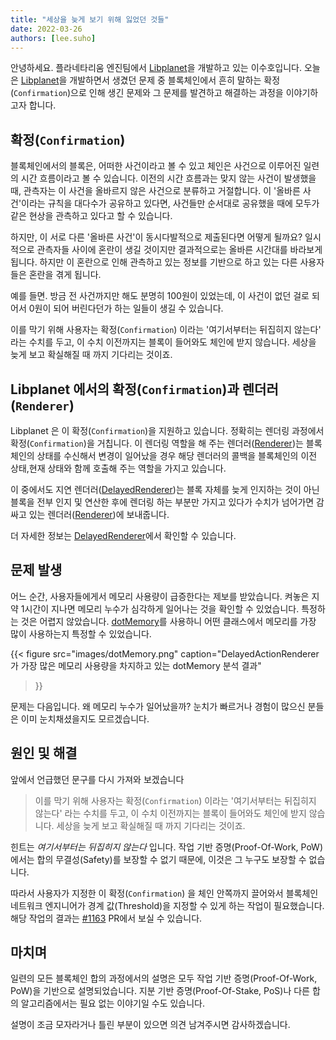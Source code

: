 ```yaml
---
title: "세상을 늦게 보기 위해 잃었던 것들"
date: 2022-03-26
authors: [lee.suho]
---
```


안녕하세요. 플라네타리움 엔진팀에서 [Libplanet]을 개발하고 있는 이수호입니다.
오늘은 [Libplanet]을 개발하면서 생겼던 문제 중 블록체인에서 흔히 말하는 확정(`Confirmation`)으로 인해 생긴 문제와
그 문제를 발견하고 해결하는 과정을 이야기하고자 합니다.

[Libplanet]: https://libplanet.io/

확정(`Confirmation`)
------------
블록체인에서의 블록은, 어떠한 사건이라고 볼 수 있고 체인은 사건으로 이루어진 일련의 시간 흐름이라고 볼 수 있습니다.
이전의 시간 흐름과는 맞지 않는 사건이 발생했을 때, 관측자는 이 사건을 올바르지 않은 사건으로 분류하고 거절합니다.
이 '올바른 사건'이라는 규칙을 대다수가 공유하고 있다면, 사건들만 순서대로 공유했을 때에 모두가 같은 현상을 관측하고 있다고 할 수 있습니다.

하지만, 이 서로 다른 '올바른 사건'이 동시다발적으로 제출된다면 어떻게 될까요?
일시적으로 관측자들 사이에 혼란이 생길 것이지만 결과적으로는 올바른 시간대를 바라보게 됩니다.
하지만 이 혼란으로 인해 관측하고 있는 정보를 기반으로 하고 있는 다른 사용자들은 혼란을 겪게 됩니다.

예를 들면. 방금 전 사건까지만 해도 분명히 100원이 있었는데, 이 사건이 없던 걸로 되어서 0원이 되어 버린다던가 하는 일들이 생길 수 있습니다.

이를 막기 위해 사용자는 확정(`Confirmation`) 이라는 '여기서부터는 뒤집히지 않는다' 라는 수치를 두고, 
이 수치 이전까지는 블록이 들어와도 체인에 받지 않습니다.
세상을 늦게 보고 확실해질 때 까지 기다리는 것이죠.


Libplanet 에서의 확정(`Confirmation`)과 렌더러(`Renderer`)
-----------------------------
Libplanet 은 이 확정(`Confirmation`)을 지원하고 있습니다. 정확히는 렌더링 과정에서 확정(`Confirmation`)을 거칩니다.
이 렌더링 역할을 해 주는 렌더러([Renderer])는 블록체인의 상태를 수신해서 변경이 일어났을 경우
해당 렌더러의 콜백을 블록체인의 이전 상태,현재 상태와 함께 호출해 주는 역할을 가지고 있습니다.

이 중에서도 지연 렌더러([DelayedRenderer])는 블록 자체를 늦게 인지하는 것이 아닌 블록을 전부 인지 및 연산한 후에
렌더링 하는 부분만 가지고 있다가 수치가 넘어가면 감싸고 있는 렌더러([Renderer])에 보내줍니다.

더 자세한 정보는 [DelayedRenderer]에서 확인할 수 있습니다.

[Renderer]: https://docs.libplanet.io/0.30.0/api/Libplanet.Blockchain.Renderers.IRenderer-1.html
[DelayedRenderer]: https://docs.libplanet.io/0.30.0/api/Libplanet.Blockchain.Renderers.DelayedRenderer-1.html


문제 발생
----------
어느 순간, 사용자들에게서 메모리 사용량이 급증한다는 제보를 받았습니다. 켜놓은 지 약 1시간이 지나면 메모리 누수가 심각하게 일어나는 것을 확인할 수 있었습니다.
특정하는 것은 어렵지 않았습니다. [dotMemory]를 사용하니 어떤 클래스에서 메모리를 가장 많이 사용하는지 특정할 수 있었습니다.

{{<
figure
  src="images/dotMemory.png"
  caption="DelayedActionRenderer 가 가장 많은 메모리 사용량을 차지하고 있는 dotMemory 분석 결과"
>}}

문제는 다음입니다. 왜 메모리 누수가 일어났을까? 눈치가 빠르거나 경험이 많으신 분들은 이미 눈치채셨을지도 모르겠습니다.

[dotMemory]: https://www.jetbrains.com/ko-kr/dotmemory/


원인 및 해결
----
앞에서 언급했던 문구를 다시 가져와 보겠습니다

> 이를 막기 위해 사용자는 확정(`Confirmation`) 이라는 '여기서부터는 뒤집히지 않는다' 라는 수치를 두고, 
이 수치 이전까지는 블록이 들어와도 체인에 받지 않습니다.
세상을 늦게 보고 확실해질 때 까지 기다리는 것이죠.

힌트는 *여기서부터는 뒤집히지 않는다* 입니다. 
작업 기반 증명(Proof-Of-Work, PoW)에서는 합의 무결성(Safety)를 보장할 수 없기 때문에, 이것은 그 누구도 보장할 수 없습니다.

따라서 사용자가 지정한 이 확정(`Confirmation`) 을 체인 안쪽까지 끌어와서
블록체인 네트워크 엔지니어가 경계 값(Threshold)을 지정할 수 있게 하는 작업이 필요했습니다.
해당 작업의 결과는 [#1163] PR에서 보실 수 있습니다.

[#1163]: https://github.com/planetarium/libplanet/pull/1163

마치며
-----
일련의 모든 블록체인 합의 과정에서의 설명은 모두 작업 기반 증명(Proof-Of-Work, PoW)을 기반으로 설명되었습니다.
지분 기반 증명(Proof-Of-Stake, PoS)나 다른 합의 알고리즘에서는 필요 없는 이야기일 수도 있습니다.

설명이 조금 모자라거나 틀린 부분이 있으면 의견 남겨주시면 감사하겠습니다.

